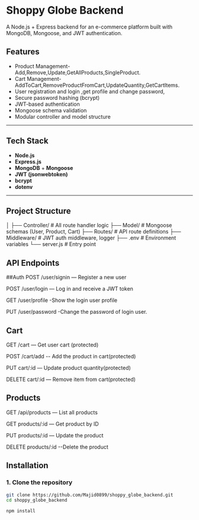 #  Shoppy Globe Backend

A Node.js + Express backend for an e-commerce platform built with MongoDB, Mongoose, and JWT authentication.

##  Features

- Product Management-Add,Remove,Update,GetAllProducts,SingleProduct.
- Cart Management- AddToCart,RemoveProductFromCart,UpdateQuantity,GetCartItems.
- User registration and login ,get profile and change password,
- Secure password hashing (bcrypt)
- JWT-based authentication
- Mongoose schema validation
- Modular controller and model structure

---

##  Tech Stack

- **Node.js**
- **Express.js**
- **MongoDB** + **Mongoose**
- **JWT (jsonwebtoken)**
- **bcrypt**
- **dotenv**

---

##  Project Structure
│
├── Controller/ # All route handler logic
├── Model/ # Mongoose schemas (User, Product, Cart)
├── Routes/ # API route definitions
├── Middleware/ # JWT auth middleware, logger
├── .env # Environment variables
└── server.js # Entry point

## API Endpoints
 ##Auth
POST /user/signin — Register a new user

POST /user/login — Log in and receive a JWT token

GET /user/profile -Show the login user profile

PUT /user/password -Change the password of login user.

## Cart
GET /cart — Get user cart (protected)

POST /cart/add -- Add the product in cart(protected)

PUT cart/:id — Update product quantity(protected)

DELETE cart/:id — Remove item from cart(protected)

## Products
GET /api/products — List all products

GET products/:id — Get product by ID

PUT products/:id — Update the product

DELETE products/:id --Delete the product

##  Installation

### 1. Clone the repository

```bash
git clone https://github.com/Majid0899/shoppy_globe_backend.git
cd shoppy_globe_backend

npm install


